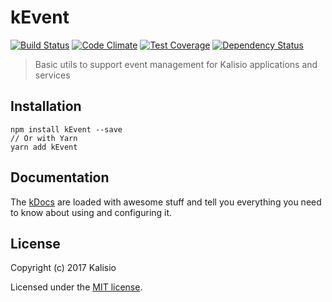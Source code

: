 # kEvent

[![Build Status](https://travis-ci.org/kalisio/kEvent.png?branch=master)](https://travis-ci.org/kalisio/kEvent)
[![Code Climate](https://codeclimate.com/github/kalisio/kEvent/badges/gpa.svg)](https://codeclimate.com/github/kalisio/kEvent)
[![Test Coverage](https://codeclimate.com/github/kalisio/kEvent/badges/coverage.svg)](https://codeclimate.com/github/kalisio/kEvent/coverage)
[![Dependency Status](https://img.shields.io/david/kalisio/kEvent.svg?style=flat-square)](https://david-dm.org/kalisio/kEvent)

> Basic utils to support event management for Kalisio applications and services

## Installation

```
npm install kEvent --save
// Or with Yarn
yarn add kEvent
```

## Documentation

The [kDocs](https://kalisio.gitbooks.io/kalisio/) are loaded with awesome stuff and tell you everything you need to know about using and configuring it.

## License

Copyright (c) 2017 Kalisio

Licensed under the [MIT license](LICENSE).
